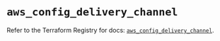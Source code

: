 # `aws_config_delivery_channel`

Refer to the Terraform Registry for docs: [`aws_config_delivery_channel`](https://registry.terraform.io/providers/hashicorp/aws/5.86.1/docs/resources/config_delivery_channel).
